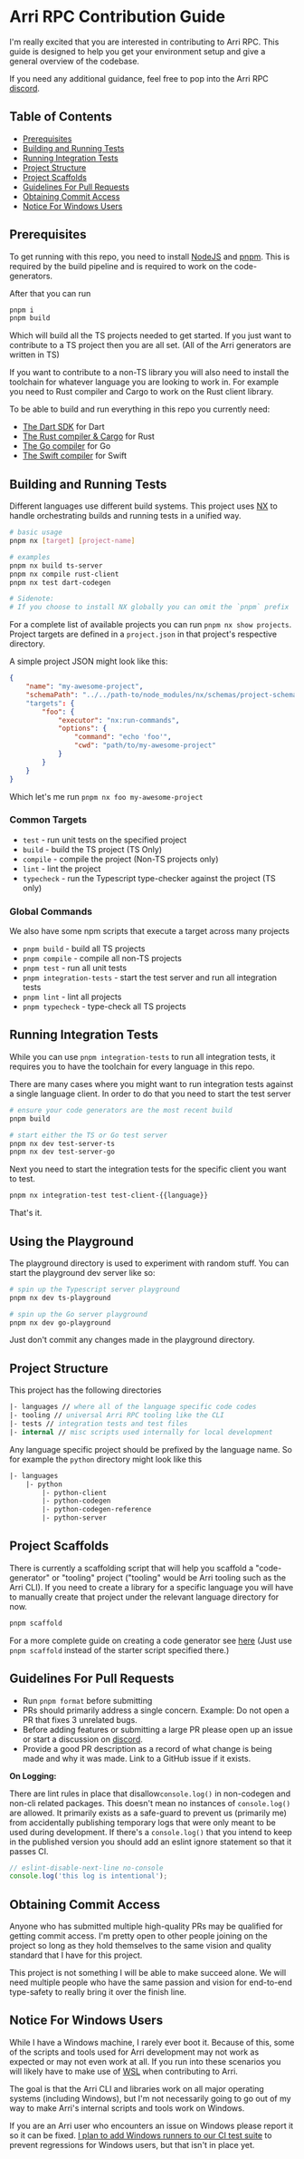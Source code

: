 # Arri RPC Contribution Guide

I'm really excited that you are interested in contributing to Arri RPC. This guide is designed to help you get your environment setup and give a general overview of the codebase.

If you need any additional guidance, feel free to pop into the Arri RPC [discord](https://discord.gg/5m23HEQss7).

## Table of Contents

- [Prerequisites](#prerequisites)
- [Building and Running Tests](#building-and-running-tests)
- [Running Integration Tests](#running-integration-tests)
- [Project Structure](#project-structure)
- [Project Scaffolds](#project-scaffolds)
- [Guidelines For Pull Requests](#guidelines-for-pull-requests)
- [Obtaining Commit Access](#obtaining-commit-access)
- [Notice For Windows Users](#notice-for-windows-users)

## Prerequisites

To get running with this repo, you need to install [NodeJS](https://nodejs.org/en) and [pnpm](https://pnpm.io/). This is required by the build pipeline and is required to work on the code-generators.

After that you can run

```bash
pnpm i
pnpm build
```

Which will build all the TS projects needed to get started. If you just want to contribute to a TS project then you are all set. (All of the Arri generators are written in TS)

If you want to contribute to a non-TS library you will also need to install the toolchain for whatever language you are looking to work in. For example you need to Rust compiler and Cargo to work on the Rust client library.

To be able to build and run everything in this repo you currently need:

- [The Dart SDK](https://dart.dev/get-dart) for Dart
- [The Rust compiler & Cargo](https://www.rust-lang.org/learn/get-started) for Rust
- [The Go compiler](https://go.dev/doc/install) for Go
- [The Swift compiler](https://www.swift.org/documentation/swift-compiler/) for Swift

## Building and Running Tests

Different languages use different build systems. This project uses [NX](https://nx.dev/) to handle orchestrating builds and running tests in a unified way.

```bash
# basic usage
pnpm nx [target] [project-name]

# examples
pnpm nx build ts-server
pnpm nx compile rust-client
pnpm nx test dart-codegen

# Sidenote:
# If you choose to install NX globally you can omit the `pnpm` prefix
```

For a complete list of available projects you can run `pnpm nx show projects`. Project targets are defined in a `project.json` in that project's respective directory.

A simple project JSON might look like this:

```json
{
    "name": "my-awesome-project",
    "schemaPath": "../../path-to/node_modules/nx/schemas/project-schema.json"
    "targets": {
        "foo": {
            "executor": "nx:run-commands",
            "options": {
                "command": "echo 'foo'",
                "cwd": "path/to/my-awesome-project"
            }
        }
    }
}
```

Which let's me run `pnpm nx foo my-awesome-project`

### Common Targets

- `test` - run unit tests on the specified project
- `build` - build the TS project (TS Only)
- `compile` - compile the project (Non-TS projects only)
- `lint` - lint the project
- `typecheck` - run the Typescript type-checker against the project (TS only)

### Global Commands

We also have some npm scripts that execute a target across many projects

- `pnpm build` - build all TS projects
- `pnpm compile` - compile all non-TS projects
- `pnpm test` - run all unit tests
- `pnpm integration-tests` - start the test server and run all integration tests
- `pnpm lint` - lint all projects
- `pnpm typecheck` - type-check all TS projects

## Running Integration Tests

While you can use `pnpm integration-tests` to run all integration tests, it requires you to have the toolchain for every language in this repo.

There are many cases where you might want to run integration tests against a single language client. In order to do that you need to start the test server

```bash
# ensure your code generators are the most recent build
pnpm build

# start either the TS or Go test server
pnpm nx dev test-server-ts
pnpm nx dev test-server-go
```

Next you need to start the integration tests for the specific client you want to test.

```bash
pnpm nx integration-test test-client-{{language}}
```

That's it.

## Using the Playground

The playground directory is used to experiment with random stuff. You can start the playground dev server like so:

```bash
# spin up the Typescript server playground
pnpm nx dev ts-playground

# spin up the Go server playground
pnpm nx dev go-playground
```

Just don't commit any changes made in the playground directory.

## Project Structure

This project has the following directories

```fs
|- languages // where all of the language specific code codes
|- tooling // universal Arri RPC tooling like the CLI
|- tests // integration tests and test files
|- internal // misc scripts used internally for local development
```

Any language specific project should be prefixed by the language name. So for example the `python` directory might look like this

```fs
|- languages
    |- python
        |- python-client
        |- python-codegen
        |- python-codegen-reference
        |- python-server
```

## Project Scaffolds

There is currently a scaffolding script that will help you scaffold a "code-generator" or "tooling" project ("tooling" would be Arri tooling such as the Arri CLI). If you need to create a library for a specific language you will have to manually create that project under the relevant language directory for now.

```bash
pnpm scaffold
```

For a more complete guide on creating a code generator see [here](/docs/creating-a-custom-generator.md) (Just use `pnpm scaffold` instead of the starter script specified there.)

## Guidelines For Pull Requests

- Run `pnpm format` before submitting
- PRs should primarily address a single concern. Example: Do not open a PR that fixes 3 unrelated bugs.
- Before adding features or submitting a large PR please open up an issue or start a discussion on [discord](https://discord.gg/5m23HEQss7).
- Provide a good PR description as a record of what change is being made and why it was made. Link to a GitHub issue if it exists.

**On Logging:**

There are lint rules in place that disallow`console.log()` in non-codegen and non-cli related packages. This doesn't mean no instances of `console.log()` are allowed. It primarily exists as a safe-guard to prevent us (primarily me) from accidentally publishing temporary logs that were only meant to be used during development. If there's a `console.log()` that you intend to keep in the published version you should add an eslint ignore statement so that it passes CI.

```ts
// eslint-disable-next-line no-console
console.log('this log is intentional');
```

## Obtaining Commit Access

Anyone who has submitted multiple high-quality PRs may be qualified for getting commit access. I'm pretty open to other people joining on the project so long as they hold themselves to the same vision and quality standard that I have for this project.

This project is not something I will be able to make succeed alone. We will need multiple people who have the same passion and vision for end-to-end type-safety to really bring it over the finish line.

## Notice For Windows Users

While I have a Windows machine, I rarely ever boot it. Because of this, some of the scripts and tools used for Arri development may not work as expected or may not even work at all. If you run into these scenarios you will likely have to make use of [WSL](https://learn.microsoft.com/en-us/windows/wsl/) when contributing to Arri.

The goal is that the Arri CLI and libraries work on all major operating systems (including Windows), but I'm not necessarily going to go out of my way to make Arri's internal scripts and tools work on Windows.

If you are an Arri user who encounters an issue on Windows please report it so it can be fixed. [I plan to add Windows runners to our CI test suite](https://github.com/modiimedia/arri/issues/165) to prevent regressions for Windows users, but that isn't in place yet.
